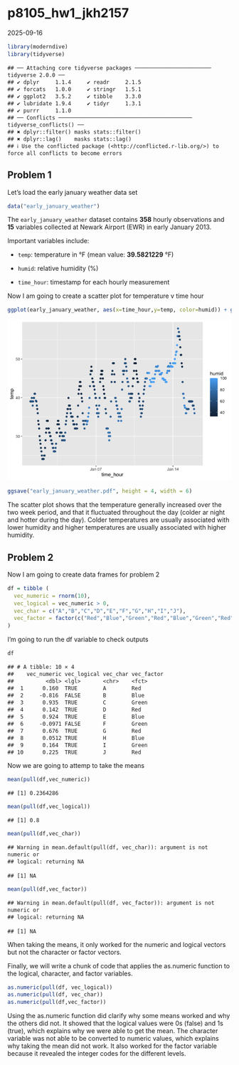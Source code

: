 p8105_hw1_jkh2157
================
2025-09-16

``` r
library(moderndive)
library(tidyverse)
```

    ## ── Attaching core tidyverse packages ──────────────────────── tidyverse 2.0.0 ──
    ## ✔ dplyr     1.1.4     ✔ readr     2.1.5
    ## ✔ forcats   1.0.0     ✔ stringr   1.5.1
    ## ✔ ggplot2   3.5.2     ✔ tibble    3.3.0
    ## ✔ lubridate 1.9.4     ✔ tidyr     1.3.1
    ## ✔ purrr     1.1.0     
    ## ── Conflicts ────────────────────────────────────────── tidyverse_conflicts() ──
    ## ✖ dplyr::filter() masks stats::filter()
    ## ✖ dplyr::lag()    masks stats::lag()
    ## ℹ Use the conflicted package (<http://conflicted.r-lib.org/>) to force all conflicts to become errors

## **Problem 1**

Let’s load the early january weather data set

``` r
data("early_january_weather")
```

The `early_january_weather` dataset contains **358** hourly observations
and **15** variables collected at Newark Airport (EWR) in early January
2013.

Important variables include:

- `temp`: temperature in °F (mean value: **39.5821229** °F)

- `humid`: relative humidity (%)

- `time_hour`: timestamp for each hourly measurement

Now I am going to create a scatter plot for temperature v time hour

``` r
ggplot(early_january_weather, aes(x=time_hour,y=temp, color=humid)) + geom_point()
```

![](p8105_hw1_jkh2157_files/figure-gfm/unnamed-chunk-3-1.png)<!-- -->

``` r
ggsave("early_january_weather.pdf", height = 4, width = 6)
```

The scatter plot shows that the temperature generally increased over the
two week period, and that it fluctuated throughout the day (colder ar
night and hotter during the day). Colder temperatures are usually
associated with lower humidity and higher temperatures are usually
associated with higher humidity.

## **Problem 2**

Now I am going to create data frames for problem 2

``` r
df = tibble (
  vec_numeric = rnorm(10),
  vec_logical = vec_numeric > 0, 
  vec_char = c("A","B","C","D","E","F","G","H","I","J"),
  vec_factor = factor(c("Red","Blue","Green","Red","Blue","Green","Red","Blue","Green","Red"))
)
```

I’m going to run the df variable to check outputs

``` r
df
```

    ## # A tibble: 10 × 4
    ##    vec_numeric vec_logical vec_char vec_factor
    ##          <dbl> <lgl>       <chr>    <fct>     
    ##  1      0.160  TRUE        A        Red       
    ##  2     -0.816  FALSE       B        Blue      
    ##  3      0.935  TRUE        C        Green     
    ##  4      0.142  TRUE        D        Red       
    ##  5      0.924  TRUE        E        Blue      
    ##  6     -0.0971 FALSE       F        Green     
    ##  7      0.676  TRUE        G        Red       
    ##  8      0.0512 TRUE        H        Blue      
    ##  9      0.164  TRUE        I        Green     
    ## 10      0.225  TRUE        J        Red

Now we are going to attemp to take the means

``` r
mean(pull(df,vec_numeric))
```

    ## [1] 0.2364286

``` r
mean(pull(df,vec_logical))
```

    ## [1] 0.8

``` r
mean(pull(df,vec_char))
```

    ## Warning in mean.default(pull(df, vec_char)): argument is not numeric or
    ## logical: returning NA

    ## [1] NA

``` r
mean(pull(df,vec_factor))
```

    ## Warning in mean.default(pull(df, vec_factor)): argument is not numeric or
    ## logical: returning NA

    ## [1] NA

When taking the means, it only worked for the numeric and logical
vectors but not the character or factor vectors.

Finally, we will write a chunk of code that applies the as.numeric
function to the logical, character, and factor variables.

``` r
as.numeric(pull(df, vec_logical))
as.numeric(pull(df, vec_char))
as.numeric(pull(df,vec_factor))
```

Using the as.numeric function did clarify why some means worked and why
the others did not. It showed that the logical values were 0s (false)
and 1s (true), which explains why we were able to get the mean. The
character variable was not able to be converted to numeric values, which
explains why taking the mean did not work. It also worked for the factor
variable because it revealed the integer codes for the different levels.
